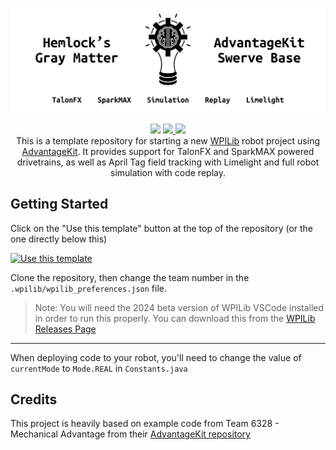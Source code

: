 ![Hemlock's Gray Matter - AdvantageKit Swerve Base](./docs/images/Github%20Header.png)

<center>
<a href="https://github.com/wpilibsuite/allwpilib/releases/tag/v2024.1.1-beta-3"><img src="https://img.shields.io/badge/WPILib-2024.1.1--beta--3-AC2B37" /></a>
<a href="https://v6.docs.ctr-electronics.com/en/stable/">
<img src="https://img.shields.io/badge/Phoenix6-24.0.0--beta--3-97D700">
</a>
<a href="https://docs.revrobotics.com/sparkmax/software-resources/spark-max-api-information">
<img src="https://img.shields.io/badge/REVLib-2024.0.0-f05a28">
</a>
</center>

<center>This is a template repository for starting a new <a href="https://wpilib.org/">WPILib</a> robot project using <a href="https://github.com/Mechanical-Advantage/AdvantageKit">AdvantageKit</a>. It provides support for TalonFX and SparkMAX powered drivetrains, as well as April Tag field tracking with Limelight and full robot simulation with code replay.</center>

## Getting Started

Click on the "Use this template" button at the top of the repository (or the one directly below this)

[![Use this template](https://img.shields.io/badge/Use_this_template-238636?style=for-the-badge)](https://github.com/new?template_name=AdvantageKitSwerveTemplate&template_owner=Hemlock5712)

Clone the repository, then change the team number in the `.wpilib/wpilib_preferences.json` file.

> Note: You will need the 2024 beta version of WPILib VSCode installed in order to run this properly. You can download this from the [WPILib Releases Page](https://github.com/wpilibsuite/allwpilib/releases)

---

When deploying code to your robot, you'll need to change the value of `currentMode` to `Mode.REAL` in `Constants.java`


## Credits

This project is heavily based on example code from Team 6328 - Mechanical Advantage from their [AdvantageKit repository](https://github.com/Mechanical-Advantage/AdvantageKit)